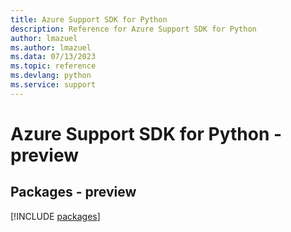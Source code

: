 ```yaml
---
title: Azure Support SDK for Python
description: Reference for Azure Support SDK for Python
author: lmazuel
ms.author: lmazuel
ms.data: 07/13/2023
ms.topic: reference
ms.devlang: python
ms.service: support
---
```

# Azure Support SDK for Python - preview
## Packages - preview
[!INCLUDE [packages](support-index.md)]
